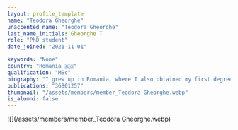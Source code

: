 ```yaml
---
layout: profile_template
name: "Teodora Gheorghe"
unaccented_name: "Teodora Gheorghe"
last_name_initials: Gheorghe T
role: "PhD student"
date_joined: "2021-11-01"

keywords: "None"
country: "Romania 🇷🇴"
qualification: "MSc"
biography: "I grew up in Romania, where I also obtained my first degree– a BSc in Biology. I decided to move to Groningen to learn more about the biology of aging at ERIBA. I enthusiastically participated in two research projects here, while completing a MSc in Biomedical Sciences at the University of Groningen. I was captivated by the work done in Marco Demaria's lab, which convinced me to remain here for a while longer. In partnership with the lab of Lene Rasmussen at the University of Copenhagen, we developed a project to study the intriguing link between mitochondrial dysfunction, oxygen-dependent metabolic control and the regulation of the senescent phenotype."
publications: "36801257"
thumbnail: "/assets/members/member_Teodora Gheorghe.webp"
is_alumni: false
---
```


 ![](/assets/members/member_Teodora Gheorghe.webp)

 